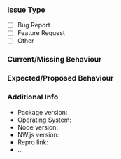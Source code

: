 ### Issue Type

- [ ] Bug Report
- [ ] Feature Request
- [ ] Other

### Current/Missing Behaviour

### Expected/Proposed Behaviour

### Additional Info

- Package version:
- Operating System:
- Node version:
- NW.js version:
- Repro link:
- ...

